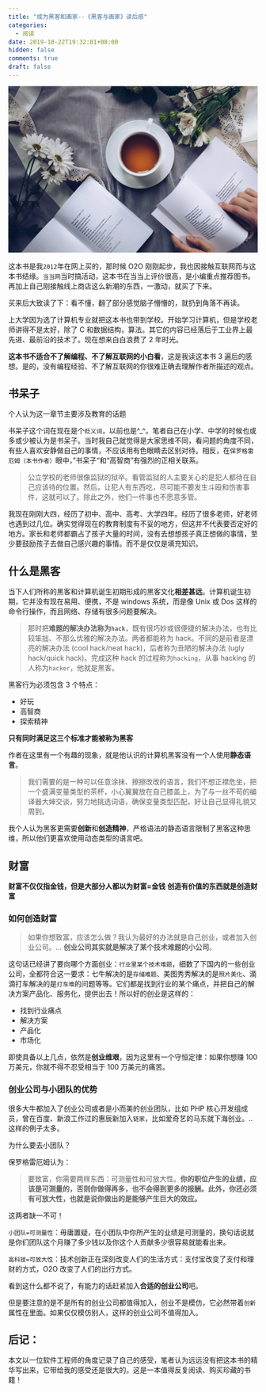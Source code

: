 ```yaml
---
title: "成为黑客和画家--《黑客与画家》读后感"
categories:
  - 阅读
date: 2019-10-22T19:32:01+08:00
hidden: false
comments: true
draft: false
---
```


![](https://raw.githubusercontent.com/alwqx/osshub/master/oss/banner/reading-01.jpg)

这本书是我`2012`年在网上买的，那时候 O2O 刚刚起步，我也因接触互联网而与这本书结缘。`当当网`当时搞活动，这本书在当当上评价很高，是小编重点推荐图书。再加上自己刚接触线上商店这么新潮的东西，一激动，就买了下来。

买来后大致读了下：看不懂，翻了部分感觉脑子懵懵的，就扔到角落不再读。

上大学因为选了计算机专业就把这本书也带到学校。开始学习计算机，但是学校老师讲得不是太好，除了 C 和数据结构，算法。其它的内容已经落后于工业界上最先进、最前沿的技术了。现在想来白白浪费了 2 年时光。

**这本书不适合不了解编程、不了解互联网的小白看**，这是我读这本书 3 遍后的感想。是的，没有编程经验、不了解互联网的你很难正确去理解作者所描述的观点。

<!--more-->

## 书呆子

个人认为这一章节主要涉及教育的话题

书呆子这个词在现在是个`贬义词`，以前也是^\_^。笔者自己在小学、中学的时候也或多或少被认为是书呆子。当时我自己就觉得是大家思维不同，看问题的角度不同，有些人喜欢安静做自己的事情，不应该用有色眼睛去区别对待。相反，在`保罗格雷厄姆（本书作者）`眼中，”书呆子“和“高智商”有强烈的正相关联系。

> 公立学校的老师很像监狱的狱卒。看管监狱的人主要关心的是犯人都待在自己应该待的位置。然后，让犯人有东西吃，尽可能不要发生斗殴和伤害事件，这就可以了。除此之外，他们一件事也不愿意多管。

我现在刚刚大四，经历了初中、高中、高考、大学四年。经历了很多老师，好老师也遇到过几位。确实觉得现在的教育制度有不妥的地方，但这并不代表要否定好的地方。家长和老师都霸占了孩子大量的时间，没有去想想孩子真正想做的事情，至少要鼓励孩子去做自己感兴趣的事情。而不是仅仅是填充知识。

## 什么是黑客

当下人们所称的黑客和计算机诞生初期形成的黑客文化**相差甚远**。计算机诞生初期，它并没有现在易用、便携，不是 windows 系统，而是像 Unix 或 Dos 这样的命令行操作，而且网络、存储有很多问题要解决。

> 那时把**难题的解决办法称为`hack`**，既有很巧妙或很便捷的解决办法，也有比较笨拙、不那么优雅的解决办法。两者都能称为 hack。不同的是前者是漂亮的解决办法 (cool hack/neat hack)，后者称为丑陋的解决办法 (ugly hack/quick hack)。完成这种 hack 的过程称为`hacking`，从事 hacking 的人称为`hacker`，他就是黑客。

黑客行为必须包含 3 个特点：

- 好玩
- 高智商
- 探索精神

**只有同时满足这三个标准才能被称为黑客**

作者在这里有一个有趣的现象，就是他认识的计算机黑客没有一个人使用**静态语言**。

> 我们需要的是一种可以任意涂抹、擦擦改改的语言，我们不想正襟危坐，把一个盛满变量类型的茶杯，小心翼翼放在自己膝盖上，为了与一丝不苟的编译器大婶交谈，努力地挑选词语，确保变量类型匹配，好让自己显得礼貌又周到。

我个人认为黑客更需要**创新**和**创造精神**，严格语法的静态语言限制了黑客这种思维，所以他们更喜欢使用动态类型的语言吧。

## 财富

**财富不仅仅指金钱，但是大部分人都以为财富=金钱**
**创造有价值的东西就是创造财富**

### 如何创造财富

> 如果你想致富，应该怎么做？我认为最好的办法就是自己创业，或者加入创业公司。... **创业公司其实就是解决了某个技术难题的小公司**。

这句话已经讲了要向哪个方面创业：`行业里某个技术难题`，细数了下国内的一些创业公司，全都符合这一要求：七牛解决的是`存储难题`、美图秀秀解决的是`照片美化`、滴滴打车解决的是`打车难`的问题等等。它们都是找到行业的某个痛点，并把自己的解决方案产品化、服务化，提供出去！所以好的创业是这样的：

- 找到行业痛点
- 解决方案
- 产品化
- 市场化

即使具备以上几点，依然是**创业维艰**，因为这里有一个守恒定律：如果你想赚 100 万美元，你就不得不忍受相当于 100 万美元的痛苦。

### 创业公司与小团队的优势

很多大牛都加入了创业公司或者是小而美的创业团队，比如 PHP 核心开发组成员，曾在百度、新浪工作过的惠辰新加入`链家`，比如爱奇艺的马东就下海创业。.. 这样的例子太多。

为什么要去小团队？

保罗格雷厄姆认为：

> 要致富，你需要两样东西：可测量性和可放大性。**你的职位产生的业绩，应该是可测量的，否则你做得再多，也不会得到更多的报酬。此外，你还必须有可放大性，也就是说你做出的是能够产生巨大的效应。**

这两者缺一不可！

`小团队=可测量性`：毋庸置疑，在小团队中你所产生的业绩是可测量的，换句话说就是你们团队这个月赚了多少钱以及你这个人贡献多少很容易就能看出来。

`高科技=可放大性`：技术创新正在深刻改变人们的生活方式：支付宝改变了支付和理财的方式，O2O 改变了人们的出行方式。

看到这什么都不说了，有能力的话赶紧加入**合适的创业公司**吧。

但是要注意的是不是所有的创业公司都值得加入，创业不是模仿，它必然带着`创新`属性在里面。如果仅仅模仿别人，这样的创业公司不值得加入。

## 后记：

本文以一位软件工程师的角度记录了自己的感受，笔者认为远远没有把这本书的精华写出来，它带给我的感受还是很大的。这是一本值得反复阅读、购买珍藏的书籍！
